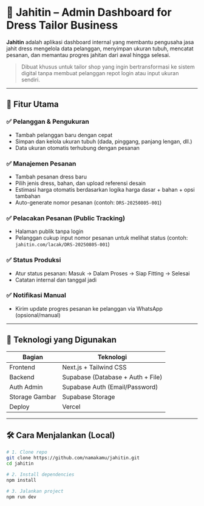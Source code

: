 # 👗 Jahitin – Admin Dashboard for Dress Tailor Business

**Jahitin** adalah aplikasi dashboard internal yang membantu pengusaha jasa jahit dress mengelola data pelanggan, menyimpan ukuran tubuh, mencatat pesanan, dan memantau progres jahitan dari awal hingga selesai.

> Dibuat khusus untuk tailor shop yang ingin bertransformasi ke sistem digital tanpa membuat pelanggan repot login atau input ukuran sendiri.

---

## 🚀 Fitur Utama

### ✅ Pelanggan & Pengukuran
- Tambah pelanggan baru dengan cepat
- Simpan dan kelola ukuran tubuh (dada, pinggang, panjang lengan, dll.)
- Data ukuran otomatis terhubung dengan pesanan

### ✅ Manajemen Pesanan
- Tambah pesanan dress baru
- Pilih jenis dress, bahan, dan upload referensi desain
- Estimasi harga otomatis berdasarkan logika harga dasar + bahan + opsi tambahan
- Auto-generate nomor pesanan (contoh: `DRS-20250805-001`)

### ✅ Pelacakan Pesanan (Public Tracking)
- Halaman publik tanpa login
- Pelanggan cukup input nomor pesanan untuk melihat status (contoh: `jahitin.com/lacak/DRS-20250805-001`)

### ✅ Status Produksi
- Atur status pesanan: Masuk → Dalam Proses → Siap Fitting → Selesai
- Catatan internal dan tanggal jadi

### ✅ Notifikasi Manual
- Kirim update progres pesanan ke pelanggan via WhatsApp (opsional/manual)

---

## 🧱 Teknologi yang Digunakan

| Bagian         | Teknologi                      |
|----------------|---------------------------------|
| Frontend       | Next.js + Tailwind CSS          |
| Backend        | Supabase (Database + Auth + File) |
| Auth Admin     | Supabase Auth (Email/Password) |
| Storage Gambar | Supabase Storage               |
| Deploy         | Vercel                         |


---

## 🛠️ Cara Menjalankan (Local)

```bash
# 1. Clone repo
git clone https://github.com/namakamu/jahitin.git
cd jahitin

# 2. Install dependencies
npm install

# 3. Jalankan project
npm run dev
